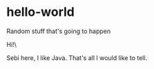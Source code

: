 # hello-world
Random stuff that's going to happen

Hi!\

Sebi here, I like Java.
That's all I would like to tell.
